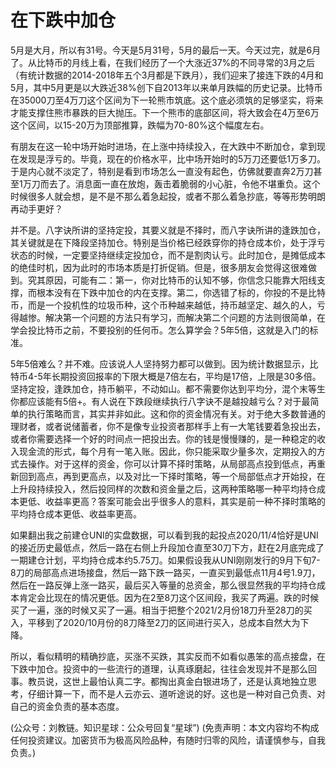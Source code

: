# 在下跌中加仓

5月是大月，所以有31号。今天是5月31号，5月的最后一天。今天过完，就是6月了。从比特币的月线上看，在我们经历了一个大涨近37%的不同寻常的3月之后（有统计数据的2014-2018年五个3月都是下跌月），我们迎来了接连下跌的4月和5月，其中5月更是以大跌近38%创下自2013年以来单月跌幅的历史记录。比特币在35000刀至4万刀这个区间为下一轮熊市筑底。这个底必须筑的足够坚实，将来才能支撑住熊市暴跌的巨大抛压。下一个熊市的底部区间，将大致会在4万至6万这个区间，以15-20万为顶部推算，跌幅为70-80%这个幅度左右。

有朋友在这一轮中场开始时进场，在上涨中持续投入，在大跌中不断加仓，拿到现在发现是浮亏的。毕竟，现在的价格水平，比中场开始时的5万刀还要低1万多刀。于是内心就不淡定了，特别是看到市场怎么一直没有起色，仿佛就要直奔2万刀甚至1万刀而去了。消息面一直在放炮，轰击着脆弱的小心脏，令他不堪重负。这个时候很多人就会想，是不是不那么着急起投，或者不那么着急抄底，等等形势明朗再动手更好？

并不是。八字诀所讲的坚持定投，其要义就是不择时，而八字诀所讲的逢跌加仓，其关键就是在下降段坚持加仓。特别是当价格已经跌穿你的持仓成本价，处于浮亏状态的时候，一定要坚持继续定投加仓，而不是割肉认亏。此时加仓，是摊低成本的绝佳时机，因为此时的市场本质是打折促销。但是，很多朋友会觉得这很难做到。究其原因，可能有二：第一，你对比特币的认知不够，你信念只能靠大阳线支撑，而根本没有在下跌中加仓的内在支撑。第二，你选错了标的，你投的不是比特币，而是一个投机性的垃圾币种，这个币种越来越低，持币越坚定、越久的人，亏得越惨。解决第一个问题的方法只有学习，而解决第二个问题的方法则很简单，在学会投比特币之前，不要投别的任何币。怎么算学会？5年5倍，这就是入门的标准。

5年5倍难么？并不难。应该说人人坚持努力都可以做到。因为统计数据显示，比特币4-5年长期投资回报率的下限大概是7倍左右，平均是17倍，上限是30多倍。坚持定投，逢跌加仓，持币躺平，不动如山。都不需要你达到平均分，混个末等生你都应该能有5倍+。有人说在下跌段继续执行八字诀不是越投越亏么？对于最简单的执行策略而言，其实并非如此。这和你的资金情况有关。对于绝大多数普通的理财者，或者说储蓄者，你不是像专业投资者那样手上有一大笔钱要着急投出去，或者你需要选择一个好的时间点一把投出去。你的钱是慢慢赚的，是一种稳定的收入现金流的形式，每个月有一笔入账。因此，你只能采取少量多次，定期投入的方式去操作。对于这样的资金，你可以计算不择时策略，从局部高点投到低点，再重新回到高点，再到更高点，以及对比一下择时策略，等一个局部低点才开始投，在上升段持续投入，然后投同样的次数和资金量之后，这两种策略哪一种平均持仓成本更低、收益率更高？答案可能会出乎很多人的意料，其实是前一种不择时策略的平均持仓成本更低、收益率更高。

如果翻出我之前建仓UNI的实盘数据，可以看到我的起投点2020/11/4恰好是UNI的接近历史最低点，然后一路在右侧上升段加仓直至30刀下方，赶在2月底完成了一期建仓计划，平均持仓成本约5.75刀。如果假设我从UNI刚刚发行的9月下旬7-8刀的局部高点进场接盘，然后一路下跌一路买，一直买到最低点11月4号1.9刀，然后在一路反弹上涨一路买，最后买入等量的总资金，那么很显然我的平均持仓成本肯定会比现在的情况更低。因为在2至8刀这个区间段，我买了两遍。跌的时候买了一遍，涨的时候又买了一遍。相当于把整个2021/2月份18刀升至28刀的买入，平移到了2020/10月份的8刀降至2刀的区间进行买入，总成本自然大为下降。

所以，看似精明的精确抄底，买涨不买跌，其实反而不如看似愚笨的高点接盘，在下跌中加仓。投资中的一些流行的道理，认真琢磨起，往往会发现并不是那么回事。教员说，这世上最怕认真二字。都掏出真金白银进场了，还是认真地独立思考，仔细计算一下，而不是人云亦云、道听途说的好。这也是一种对自己负责、对自己的资金负责的基本态度。

(公众号：刘教链。知识星球：公众号回复“星球”)
(免责声明：本文内容均不构成任何投资建议。加密货币为极高风险品种，有随时归零的风险，请谨慎参与，自我负责。)
